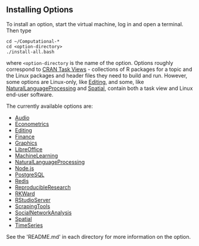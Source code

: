 ## Installing Options

To install an option, start the virtual machine, log in and open a terminal. Then type
```
cd ~/Computational-*
cd <option-directory>
./install-all.bash  
```
where ```<option-directory``` is the name of the option. Options roughly correspond to [CRAN Task Views](http://cran.r-project.org/web/views/) - collections of R packages for a topic and the Linux packages and header files they need to build and run. However, some options are Linux-only, like [Editing](https://github.com/znmeb/Computational-Journalism-Publishers-Workbench/blob/master/Editing/README.md), and some, like [NaturalLanguageProcessing](https://github.com/znmeb/Computational-Journalism-Publishers-Workbench/blob/master/NaturalLanguageProcessing/README.md) and [Spatial](https://github.com/znmeb/Computational-Journalism-Publishers-Workbench/blob/master/Spatial/README.md), contain both a task view and Linux end-user software.

The currently available options are:
* [Audio](https://github.com/znmeb/Computational-Journalism-Publishers-Workbench/blob/master/Audio/README.md)
* [Econometrics](https://github.com/znmeb/Computational-Journalism-Publishers-Workbench/blob/master/Econometrics/README.md)
* [Editing](https://github.com/znmeb/Computational-Journalism-Publishers-Workbench/blob/master/Editing/README.md)
* [Finance](https://github.com/znmeb/Computational-Journalism-Publishers-Workbench/blob/master/Finance/README.md)
* [Graphics](https://github.com/znmeb/Computational-Journalism-Publishers-Workbench/blob/master/Graphics/README.md)
* [LibreOffice](https://github.com/znmeb/Computational-Journalism-Publishers-Workbench/blob/master/LibreOffice/README.md)
* [MachineLearning](https://github.com/znmeb/Computational-Journalism-Publishers-Workbench/blob/master/MachineLearning/README.md)
* [NaturalLanguageProcessing](https://github.com/znmeb/Computational-Journalism-Publishers-Workbench/blob/master/NaturalLanguageProcessing/README.md)
* [Node.js](https://github.com/znmeb/Computational-Journalism-Publishers-Workbench/blob/master/Node.js/README.md)
* [PostgreSQL](https://github.com/znmeb/Computational-Journalism-Publishers-Workbench/blob/master/PostgreSQL/README.md)
* [Redis](https://github.com/znmeb/Computational-Journalism-Publishers-Workbench/blob/master/Redis/README.md)
* [ReproducibleResearch](https://github.com/znmeb/Computational-Journalism-Publishers-Workbench/blob/master/ReproducibleResearch/README.md)
* [RKWard](https://github.com/znmeb/Computational-Journalism-Publishers-Workbench/blob/master/RKWard/README.md)
* [RStudioServer](https://github.com/znmeb/Computational-Journalism-Publishers-Workbench/blob/master/RStudioServer/README.md)
* [ScrapingTools](https://github.com/znmeb/Computational-Journalism-Publishers-Workbench/blob/master/ScrapingTools/README.md)
* [SocialNetworkAnalysis](https://github.com/znmeb/Computational-Journalism-Publishers-Workbench/blob/master/SocialNetworkAnalysis/README.md)
* [Spatial](https://github.com/znmeb/Computational-Journalism-Publishers-Workbench/blob/master/Spatial/README.md)
* [TimeSeries](https://github.com/znmeb/Computational-Journalism-Publishers-Workbench/blob/master/TimeSeries/README.md)

See the 'README.md' in each directory for more information on the option.
